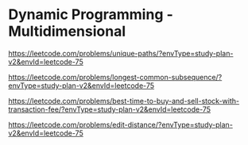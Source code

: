 # Dynamic Programming - Multidimensional

<https://leetcode.com/problems/unique-paths/?envType=study-plan-v2&envId=leetcode-75>

<https://leetcode.com/problems/longest-common-subsequence/?envType=study-plan-v2&envId=leetcode-75>

<https://leetcode.com/problems/best-time-to-buy-and-sell-stock-with-transaction-fee/?envType=study-plan-v2&envId=leetcode-75>

<https://leetcode.com/problems/edit-distance/?envType=study-plan-v2&envId=leetcode-75>
